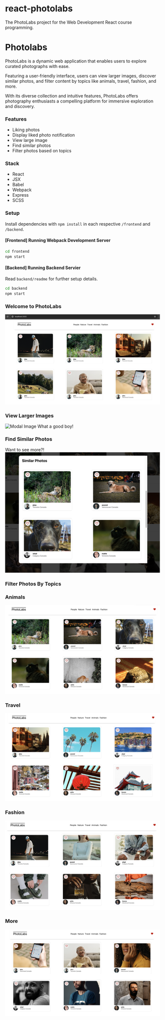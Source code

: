 # react-photolabs
The PhotoLabs project for the Web Development React course programming.

# Photolabs
PhotoLabs is a dynamic web application that enables users to explore curated photographs with ease. 

Featuring a user-friendly interface, users can view larger images, discover similar photos, and filter content by topics like animals, travel, fashion, and more. 

With its diverse collection and intuitive features, PhotoLabs offers photography enthusiasts a compelling platform for immersive exploration and discovery.

### Features

  * Liking photos
  * Display liked photo notification
  * View large image
  * Find similar photos
  * Filter photos based on topics

### Stack

  * React
  * JSX
  * Babel
  * Webpack
  * Express
  * SCSS


### Setup

Install dependencies with `npm install` in each respective `/frontend` and `/backend`.

#### [Frontend] Running Webpack Development Server

```sh
cd frontend
npm start
```

#### [Backend] Running Backend Servier

Read `backend/readme` for further setup details.

```sh
cd backend
npm start
```

### Welcome to PhotoLabs
![Home Page](/photos/home-page.png)

### View Larger Images
![Modal Image](photos/large-image.png)
What a good boy!


### Find Similar Photos
Want to see more?!
![Similar Photos](photos/similar-photos.png)

### Filter Photos By Topics
### Animals
![Animals](photos/topic-animals.png)
### Travel
![Travel](photos/topic-travel.png) 
### Fashion
![Fashion](photos/topic-fashion.png) 
### More
![More](photos/more.png)
